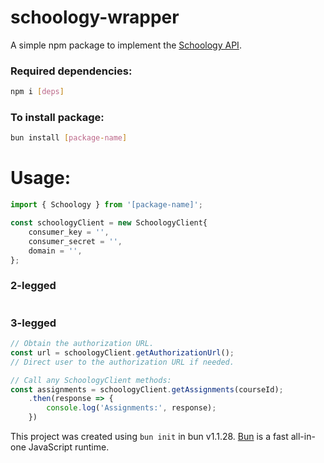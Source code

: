 # schoology-wrapper

A simple npm package to implement the [Schoology API](https://developers.schoology.com/api/).

### Required dependencies:
```bash
npm i [deps]
```

### To install package:

```bash
bun install [package-name]
```

# Usage:
```javascript
import { Schoology } from '[package-name]';

const schoologyClient = new SchoologyClient{
    consumer_key = '',
    consumer_secret = '',
    domain = '',
};
```
### 2-legged
```javascript
```

### 3-legged
```javascript
// Obtain the authorization URL.
const url = schoologyClient.getAuthorizationUrl();
// Direct user to the authorization URL if needed.

// Call any SchoologyClient methods:
const assignments = schoologyClient.getAssignments(courseId);
    .then(response => {
        console.log('Assignments:', response);
    })
```

This project was created using `bun init` in bun v1.1.28. [Bun](https://bun.sh) is a fast all-in-one JavaScript runtime.

